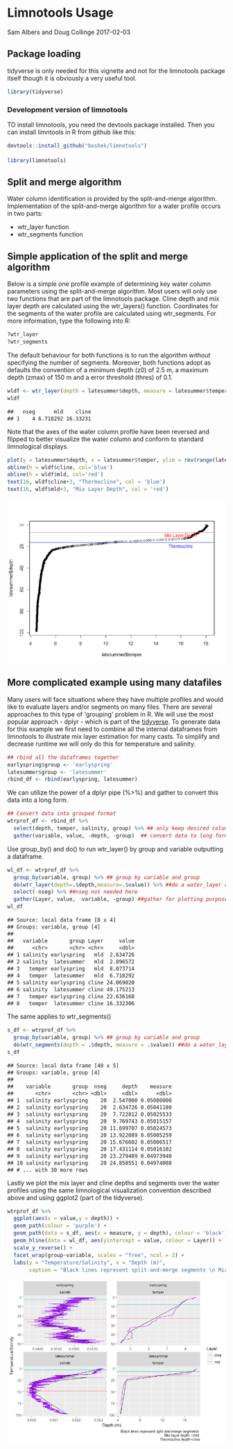 Limnotools Usage
================
Sam Albers and Doug Collinge
2017-02-03

Package loading
---------------

tidyverse is only needed for this vignette and not for the limnotools package itself though it is obviously a very useful tool.

``` r
library(tidyverse)
```

### Development version of limnotools

TO install limnotools, you need the devtools package installed. Then you can install limntools in R from github like this:

``` r
devtools::install_github("boshek/limnotools")

library(limnotools)
```

Split and merge algorithm
-------------------------

Water column identification is provided by the split-and-merge algorithm. Implementation of the split-and-merge algorithm for a water profile occurs in two parts:

-   wtr\_layer function
-   wtr\_segments function

Simple application of the split and merge algorithm
---------------------------------------------------

Below is a simple one profile example of determining key water column parameters using the split-and-merge algorithm. Most users will only use two functions that are part of the limnotools package. Cline depth and mix layer depth are calculated using the wtr\_layers() function. Coordinates for the segments of the water profile are calculated using wtr\_segments. For more information, type the following into R:

``` r
?wtr_layer
?wtr_segments
```

The default behaviour for both functions is to run the algorithm *without* specifying the number of segments. Moreover, both functions adopt as defaults the convention of a minimum depth (z0) of 2.5 m, a maximum depth (zmax) of 150 m and a error threshold (thres) of 0.1.

``` r
wldf <- wtr_layer(depth = latesummer$depth, measure = latesummer$temper)
wldf
```

    ##   nseg      mld    cline
    ## 1    4 6.718292 16.33231

Note that the axes of the water column profile have been reversed and flipped to better visualize the water column and conform to standard limnological displays.

``` r
plot(y = latesummer$depth, x = latesummer$temper, ylim = rev(range(latesummer$depth)))
abline(h = wldf$cline, col='blue')
abline(h = wldf$mld, col='red')
text(16, wldf$cline+3, "Thermocline", col = 'blue')
text(16, wldf$mld+3, "Mix Layer Depth", col = 'red')
```

![](limnotools_files/figure-markdown_github/unnamed-chunk-5-1.png)

More complicated example using many datafiles
---------------------------------------------

Many users will face situations where they have multiple profiles and would like to evaluate layers and/or segments on many files. There are several approaches to this type of 'grouping' problem in R. We will use the most popular approach - dplyr - which is part of the [tidyverse](https://CRAN.R-project.org/package=tidyverse). To generate data for this example we first need to combine all the internal dataframes from limnotools to illustrate mix layer estimation for many casts. To simplify and decrease runtime we will only do this for temperature and salinity.

``` r
## rbind all the dataframes together
earlyspring$group <- 'earlyspring'
latesummer$group <- 'latesummer'
rbind_df <- rbind(earlyspring, latesummer)
```

We can utilize the power of a dplyr pipe (%&gt;%) and gather to convert this data into a long form.

``` r
## Convert data into grouped format
wtrprof_df <- rbind_df %>%
  select(depth, temper, salinity, group) %>% ## only keep desired columns
  gather(variable, value, -depth, -group)  ## convert data to long format
```

Use group\_by() and do() to run wtr\_layer() by group and variable outputting a dataframe.

``` r
wl_df <- wtrprof_df %>%  
  group_by(variable, group) %>% ## group by variable and group
  do(wtr_layer(depth=.$depth,measure=.$value)) %>% ##do a water_layer calc
  select(-nseg) %>% ##nseg not needed here
  gather(Layer, value, -variable, -group) ##gather for plotting purposes
wl_df
```

    ## Source: local data frame [8 x 4]
    ## Groups: variable, group [4]
    ## 
    ##   variable       group Layer     value
    ##      <chr>       <chr> <chr>     <dbl>
    ## 1 salinity earlyspring   mld  2.634726
    ## 2 salinity  latesummer   mld  2.896572
    ## 3   temper earlyspring   mld  8.073714
    ## 4   temper  latesummer   mld  6.718292
    ## 5 salinity earlyspring cline 24.069020
    ## 6 salinity  latesummer cline 49.175213
    ## 7   temper earlyspring cline 22.636168
    ## 8   temper  latesummer cline 16.332306

The same applies to wtr\_segments()

``` r
s_df <- wtrprof_df %>%  
  group_by(variable, group) %>% ## group by variable and group
  do(wtr_segments(depth = .$depth, measure = .$value)) ##do a water_layer calc
s_df
```

    ## Source: local data frame [40 x 5]
    ## Groups: variable, group [4]
    ## 
    ##    variable       group  nseg     depth    measure
    ##       <chr>       <chr> <dbl>     <dbl>      <dbl>
    ## 1  salinity earlyspring    20  2.547000 0.05080000
    ## 2  salinity earlyspring    20  2.634726 0.05041180
    ## 3  salinity earlyspring    20  7.722812 0.05025533
    ## 4  salinity earlyspring    20  9.769743 0.05015157
    ## 5  salinity earlyspring    20 11.699707 0.05024573
    ## 6  salinity earlyspring    20 13.922089 0.05005259
    ## 7  salinity earlyspring    20 15.676602 0.05006517
    ## 8  salinity earlyspring    20 17.431114 0.05016102
    ## 9  salinity earlyspring    20 23.279489 0.04973940
    ## 10 salinity earlyspring    20 24.858551 0.04974008
    ## # ... with 30 more rows

Lastly we plot the mix layer and cline depths and segments over the water profiles using the same limnological visualization convention described above and using ggplot2 (part of the tidyverse).

``` r
wtrprof_df %>%
  ggplot(aes(x = value,y = depth)) +
  geom_path(colour = 'purple') +
  geom_path(data = s_df, aes(x = measure, y = depth), colour = 'black') +
  geom_hline(data = wl_df, aes(yintercept = value, colour = Layer)) +
  scale_y_reverse() +
  facet_wrap(group~variable, scales = "free", ncol = 2) +
  labs(y = "Temperature/Salinity", x = "Depth (m)", 
       caption = "Black lines represent split-and-merge segments \n Mix layer depth =mld \n  Thermocline depth=cline")
```

![](limnotools_files/figure-markdown_github/unnamed-chunk-10-1.png)
